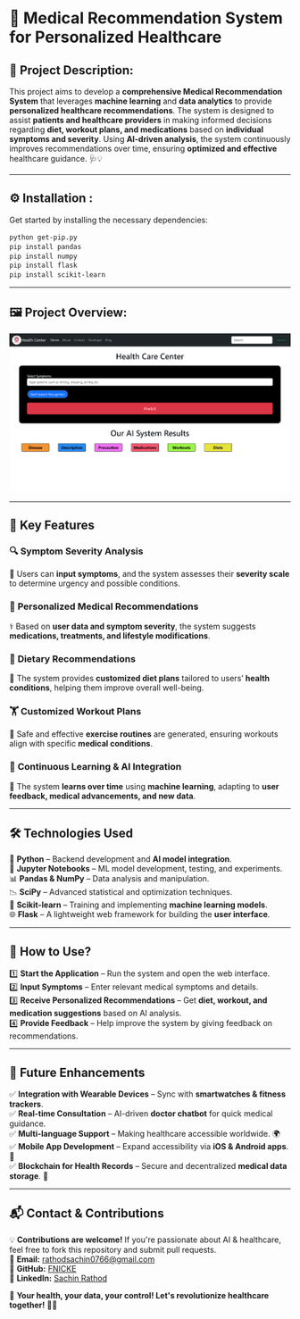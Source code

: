 # 🏥 Medical Recommendation System for Personalized Healthcare

## 📌 Project Description:
This project aims to develop a **comprehensive Medical Recommendation System** that leverages **machine learning** and **data analytics** to provide **personalized healthcare recommendations**. The system is designed to assist **patients and healthcare providers** in making informed decisions regarding **diet, workout plans, and medications** based on **individual symptoms and severity**. Using **AI-driven analysis**, the system continuously improves recommendations over time, ensuring **optimized and effective** healthcare guidance. 🩺💡

---

## ⚙️ Installation :
Get started by installing the necessary dependencies:
```bash
python get-pip.py
pip install pandas
pip install numpy
pip install flask
pip install scikit-learn
```

---

## 🖼️ Project Overview:
![Medical Recommendation System](https://github.com/FNICKE/Medical-Recommendation/blob/main/Img.png?raw=true)

---

## 🌟 Key Features

### 🔍 **Symptom Severity Analysis**
💊 Users can **input symptoms**, and the system assesses their **severity scale** to determine urgency and possible conditions.

### 🏥 **Personalized Medical Recommendations**
⚕️ Based on **user data and symptom severity**, the system suggests **medications, treatments, and lifestyle modifications**.

### 🥗 **Dietary Recommendations**
🍎 The system provides **customized diet plans** tailored to users’ **health conditions**, helping them improve overall well-being.

### 🏋️ **Customized Workout Plans**
💪 Safe and effective **exercise routines** are generated, ensuring workouts align with specific **medical conditions**.

### 🤖 **Continuous Learning & AI Integration**
🧠 The system **learns over time** using **machine learning**, adapting to **user feedback, medical advancements, and new data**.

---

## 🛠️ Technologies Used

🚀 **Python** – Backend development and **AI model integration**.  
📓 **Jupyter Notebooks** – ML model development, testing, and experiments.  
📊 **Pandas & NumPy** – Data analysis and manipulation.  
📉 **SciPy** – Advanced statistical and optimization techniques.  
🤖 **Scikit-learn** – Training and implementing **machine learning models**.  
🌐 **Flask** – A lightweight web framework for building the **user interface**.

---

## 🎯 How to Use?
1️⃣ **Start the Application** – Run the system and open the web interface.  
2️⃣ **Input Symptoms** – Enter relevant medical symptoms and details.  
3️⃣ **Receive Personalized Recommendations** – Get **diet, workout, and medication suggestions** based on AI analysis.  
4️⃣ **Provide Feedback** – Help improve the system by giving feedback on recommendations.  

---

## 🚀 Future Enhancements
✅ **Integration with Wearable Devices** – Sync with **smartwatches & fitness trackers**.  
✅ **Real-time Consultation** – AI-driven **doctor chatbot** for quick medical guidance.  
✅ **Multi-language Support** – Making healthcare accessible worldwide. 🌍  
✅ **Mobile App Development** – Expand accessibility via **iOS & Android apps**. 📱  
✅ **Blockchain for Health Records** – Secure and decentralized **medical data storage**. 🔐  

---

## 📬 Contact & Contributions
💡 **Contributions are welcome!** If you're passionate about AI & healthcare, feel free to fork this repository and submit pull requests.  
📧 **Email:** rathodsachin0766@gmail.com  
🔗 **GitHub:** [FNICKE](https://github.com/FNICKE)  
🔗 **LinkedIn:** [Sachin Rathod](https://www.linkedin.com/in/sachin-rathod-469168310/)  

📢 **Your health, your data, your control! Let's revolutionize healthcare together!** 🚀💙

